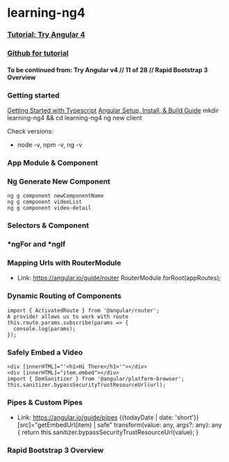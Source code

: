 # learning-ng4

### [Tutorial: Try Angular 4](https://www.youtube.com/playlist?list=PLEsfXFp6DpzQThMU768hTZInWUqfoyTEW)
### [Github for tutorial](https://github.com/codingforentrepreneurs/Try-Angular-v4)
#### To be continued from: Try Angular v4 // 11 of 28 // Rapid Bootstrap 3 Overview

### Getting started
[Getting Started with Typescript](http://kirr.co/w0bcpk)
[Angular Setup, Install, & Build Guide](https://kirr.co/ne8vf9)
	mkdir learning-ng4 && cd learning-ng4
	ng new client

Check versions:
- node -v, npm -v, ng -v

### App Module & Component
### Ng Generate New Component
	ng g component newComponentName
	ng g component videoList
	ng g component video-detail
### Selectors & Component
### *ngFor and *ngIf
### Mapping Urls with RouterModule
- Link: https://angular.io/guide/router
	RouterModule.forRoot(appRoutes);
### Dynamic Routing of Components
	import { ActivatedRoute } from '@angular/router';
	A provider allows us to work with route
	this.route.params.subscribe(params => {
	  console.log(params);
	});
### Safely Embed a Video
	<div [innerHTML]="'<h1>Hi There</h1>'"></div>
	<div [innerHTML]="item.embed"></div>
	import { DomSanitizer } from '@angular/platform-browser';
	this.sanitizer.bypassSecurityTrustResourceUrl(url);
### Pipes & Custom Pipes
- Link: https://angular.io/guide/pipes
	{{todayDate | date: 'short'}}
	[src]="getEmbedUrl(item) | safe"
	transform(value: any, args?: any): any {
		return this.sanitizer.bypassSecurityTrustResourceUrl(value);
	}
### Rapid Bootstrap 3 Overview
























